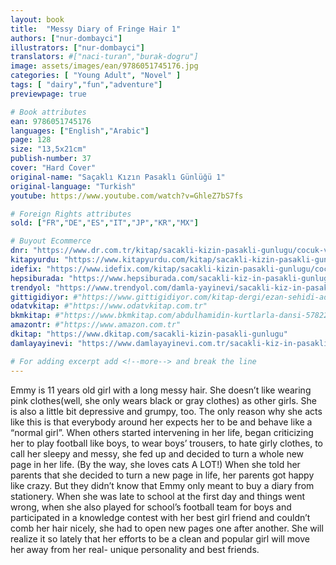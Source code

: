```yaml
---
layout: book
title:  "Messy Diary of Fringe Hair 1"
authors: ["nur-dombayci"]
illustrators: ["nur-dombayci"]
translators: #["naci-turan","burak-dogru"]
image: assets/images/ean/9786051745176.jpg
categories: [ "Young Adult", "Novel" ]
tags: [ "dairy","fun","adventure"]
previewpage: true

# Book attributes
ean: 9786051745176
languages: ["English","Arabic"]
page: 128
size: "13,5x21cm"
publish-number: 37
cover: "Hard Cover"
original-name: "Saçaklı Kızın Pasaklı Günlüğü 1"
original-language: "Turkish"
youtube: https://www.youtube.com/watch?v=GhleZ7bS7fs

# Foreign Rights attributes
sold: ["FR","DE","ES","IT","JP","KR","MX"]

# Buyout Ecommerce
dnr: "https://www.dr.com.tr/kitap/sacakli-kizin-pasakli-gunlugu/cocuk-ve-genclik/okul-cagi-6-10-yas/cocuk-oykuhikaye/urunno=0001735129001"
kitapyurdu: "https://www.kitapyurdu.com/kitap/sacakli-kizin-pasakli-gunlugu-/443933.html&filter_name=Sa%C3%A7akl%C4%B1+K%C4%B1z%27%C4%B1n+Pasakl%C4%B1+G%C3%BCnl%C3%BC%C4%9F%C3%BC"
idefix: "https://www.idefix.com/kitap/sacakli-kizin-pasakli-gunlugu/cocuk-ve-genclik/okul-cagi-6-10-yas/cocuk-oykuhikaye/urunno=0001735129001"
hepsiburada: "https://www.hepsiburada.com/sacakli-kiz-in-pasakli-gunlugu-p-HBV00000GM3SS"
trendyol: "https://www.trendyol.com/damla-yayinevi/sacakli-kiz-in-pasakli-gunlugu-p-31242415"
gittigidiyor: #"https://www.gittigidiyor.com/kitap-dergi/ezan-sehidi-adnan-menderes_pdp_732728793"
odatvkitap: #"https://www.odatvkitap.com.tr"
bkmkitap: #"https://www.bkmkitap.com/abdulhamidin-kurtlarla-dansi-578226"
amazontr: #"https://www.amazon.com.tr"
dkitap: "https://www.dkitap.com/sacakli-kizin-pasakli-gunlugu"
damlayayinevi: "https://www.damlayayinevi.com.tr/sacakli-kiz-in-pasakli-gunlugu"

# For adding excerpt add <!--more--> and break the line
---
```

Emmy is 11 years old girl with a long messy hair. She doesn’t like wearing pink clothes(well, she only wears black or gray clothes) as other girls. She is also a little bit depressive and  grumpy, too. The only reason why she acts like this is that everybody around her expects her to be and behave like a “normal girl”. When others started intervening in her life, began criticizing her to play football like boys, to wear boys’ trousers, to hate girly clothes, to call her sleepy and messy, she fed up and decided to turn a whole new page in her life. (By the way, she loves cats A LOT!) When she told her parents that she decided to turn a new page in life, her parents got happy like crazy. But they didn’t know that Emmy only meant to buy a diary from stationery. When she was late to school at the first day and things went wrong, when she also played for school’s football team for boys and participated in a knowledge contest with her best girl friend and couldn’t comb her hair nicely, she had to open new pages one after another. She will realize it so lately that her efforts to be a clean and popular girl will move her away from her real-
unique personality and best friends.
<!--more--> 

